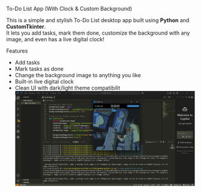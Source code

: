 To-Do List App (With Clock & Custom Background)

This is a simple and stylish To-Do List desktop app built using **Python** and **CustomTkinter**.  
It lets you add tasks, mark them done, customize the background with any image, and even has a live digital clock!



Features

- Add tasks
- Mark tasks as done
- Change the background image to anything you like
- Built-in live digital clock
- Clean UI with dark/light theme compatibilit
![Image Alt](https://github.com/wu-tangyatharthsingh/To-Do-List-with-customizable-background/blob/db24df69dd10aa474f688bde6ade6b2abec4a2ff/Screenshot%202025-08-04%20153208.png)
